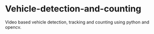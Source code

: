 # Vehicle-detection-and-counting
Video based vehicle detection, tracking and counting using python and opencv.

